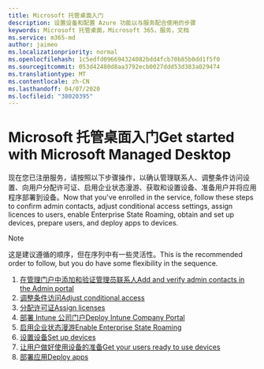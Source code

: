 ```yaml
---
title: Microsoft 托管桌面入门
description: 设置设备和配置 Azure 功能以与服务配合使用的步骤
keywords: Microsoft 托管桌面，Microsoft 365，服务，文档
ms.service: m365-md
author: jaimeo
ms.localizationpriority: normal
ms.openlocfilehash: 1c5edfd096694324082bdd4fcb70b85b0dd1f5f0
ms.sourcegitcommit: 053d42480d8aa3792ecb0027ddd53d383a029474
ms.translationtype: MT
ms.contentlocale: zh-CN
ms.lasthandoff: 04/07/2020
ms.locfileid: "38020395"
---
```

# <a name="get-started-with-microsoft-managed-desktop"></a><span data-ttu-id="1b7aa-104">Microsoft 托管桌面入门</span><span class="sxs-lookup"><span data-stu-id="1b7aa-104">Get started with Microsoft Managed Desktop</span></span>

<span data-ttu-id="1b7aa-105">现在您已注册服务，请按照以下步骤操作，以确认管理联系人、调整条件访问设置、向用户分配许可证、启用企业状态漫游、获取和设置设备、准备用户并将应用程序部署到设备。</span><span class="sxs-lookup"><span data-stu-id="1b7aa-105">Now that you've enrolled in the service, follow these steps to confirm admin contacts, adjust conditional access settings, assign licences to users, enable Enterprise State Roaming,  obtain and set up devices, prepare users, and deploy apps to devices.</span></span>

> [!NOTE]
> <span data-ttu-id="1b7aa-106">这是建议遵循的顺序，但在序列中有一些灵活性。</span><span class="sxs-lookup"><span data-stu-id="1b7aa-106">This is the recommended order to follow, but you do have some flexibility in the sequence.</span></span>

1. [<span data-ttu-id="1b7aa-107">在管理门户中添加和验证管理员联系人</span><span class="sxs-lookup"><span data-stu-id="1b7aa-107">Add and verify admin contacts in the Admin portal</span></span>](add-admin-contacts.md)
2. [<span data-ttu-id="1b7aa-108">调整条件访问</span><span class="sxs-lookup"><span data-stu-id="1b7aa-108">Adjust conditional access</span></span>](conditional-access.md)
3. [<span data-ttu-id="1b7aa-109">分配许可证</span><span class="sxs-lookup"><span data-stu-id="1b7aa-109">Assign licenses</span></span>](assign-licenses.md)
4. [<span data-ttu-id="1b7aa-110">部署 Intune 公司门户</span><span class="sxs-lookup"><span data-stu-id="1b7aa-110">Deploy Intune Company Portal</span></span>](company-portal.md)
5. [<span data-ttu-id="1b7aa-111">启用企业状态漫游</span><span class="sxs-lookup"><span data-stu-id="1b7aa-111">Enable Enterprise State Roaming</span></span>](enterprise-state-roaming.md)
6. [<span data-ttu-id="1b7aa-112">设置设备</span><span class="sxs-lookup"><span data-stu-id="1b7aa-112">Set up devices</span></span>](set-up-devices.md)
7. [<span data-ttu-id="1b7aa-113">让用户做好使用设备的准备</span><span class="sxs-lookup"><span data-stu-id="1b7aa-113">Get your users ready to use devices</span></span>](get-started-devices.md)
8. [<span data-ttu-id="1b7aa-114">部署应用</span><span class="sxs-lookup"><span data-stu-id="1b7aa-114">Deploy apps</span></span>](deploy-apps.md)
